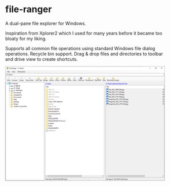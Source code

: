 # file-ranger
A dual-pane file explorer for Windows.

Inspiration from Xplorer2 which I used for many years before it became too bloaty for my liking. 

Supports all common file operations using standard Windows file dialog operations. 
Recycle bin support.
Drag & drop files and directories to toolbar and drive view to create shortcuts.

![Ranger_Preview](/RangerPreview.png)
